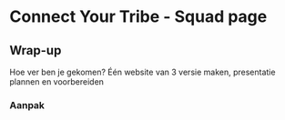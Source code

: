 
# Connect Your Tribe - Squad page

## Wrap-up
Hoe ver ben je gekomen? Één website van 3 versie maken, presentatie plannen en voorbereiden

### Aanpak

<!-- 
Focus op samenwerken: 
- Beetje voorbereiden wat we ze in de retro gaan vragen
- Standup (leren) doen: Wat heb je gedaan, wat ga je doen, waar heb je hulp bij nodig (opschrijven)
- Taken bespreken en toewijzen, projectboard gebruikt? 


Helpdesk voor Directus: request en posten van data
Helpdesk voor Nodejs, Express en Liquid
Helpdesk voor interface vragen

-->
